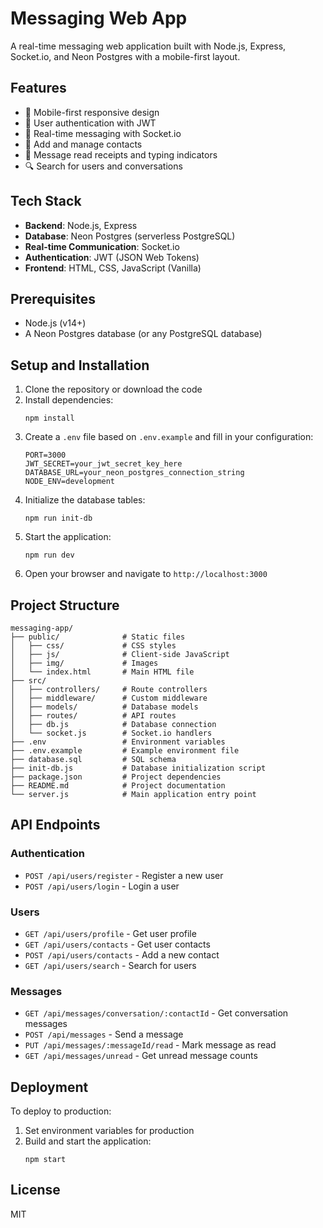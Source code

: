 # Messaging Web App

A real-time messaging web application built with Node.js, Express, Socket.io, and Neon Postgres with a mobile-first layout.

## Features

- 📱 Mobile-first responsive design
- 🔐 User authentication with JWT
- 💬 Real-time messaging with Socket.io
- 👥 Add and manage contacts
- 🚀 Message read receipts and typing indicators
- 🔍 Search for users and conversations

## Tech Stack

- **Backend**: Node.js, Express
- **Database**: Neon Postgres (serverless PostgreSQL)
- **Real-time Communication**: Socket.io
- **Authentication**: JWT (JSON Web Tokens)
- **Frontend**: HTML, CSS, JavaScript (Vanilla)

## Prerequisites

- Node.js (v14+)
- A Neon Postgres database (or any PostgreSQL database)

## Setup and Installation

1. Clone the repository or download the code
2. Install dependencies:
   ```
   npm install
   ```
3. Create a `.env` file based on `.env.example` and fill in your configuration:
   ```
   PORT=3000
   JWT_SECRET=your_jwt_secret_key_here
   DATABASE_URL=your_neon_postgres_connection_string
   NODE_ENV=development
   ```
4. Initialize the database tables:
   ```
   npm run init-db
   ```
5. Start the application:
   ```
   npm run dev
   ```
6. Open your browser and navigate to `http://localhost:3000`

## Project Structure

```
messaging-app/
├── public/              # Static files
│   ├── css/             # CSS styles
│   ├── js/              # Client-side JavaScript
│   ├── img/             # Images
│   └── index.html       # Main HTML file
├── src/
│   ├── controllers/     # Route controllers
│   ├── middleware/      # Custom middleware
│   ├── models/          # Database models
│   ├── routes/          # API routes
│   ├── db.js            # Database connection
│   └── socket.js        # Socket.io handlers
├── .env                 # Environment variables
├── .env.example         # Example environment file
├── database.sql         # SQL schema
├── init-db.js           # Database initialization script
├── package.json         # Project dependencies
├── README.md            # Project documentation
└── server.js            # Main application entry point
```

## API Endpoints

### Authentication
- `POST /api/users/register` - Register a new user
- `POST /api/users/login` - Login a user

### Users
- `GET /api/users/profile` - Get user profile
- `GET /api/users/contacts` - Get user contacts
- `POST /api/users/contacts` - Add a new contact
- `GET /api/users/search` - Search for users

### Messages
- `GET /api/messages/conversation/:contactId` - Get conversation messages
- `POST /api/messages` - Send a message
- `PUT /api/messages/:messageId/read` - Mark message as read
- `GET /api/messages/unread` - Get unread message counts

## Deployment

To deploy to production:

1. Set environment variables for production
2. Build and start the application:
   ```
   npm start
   ```

## License

MIT
